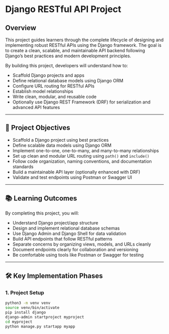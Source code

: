 # Django RESTful API Project

## Overview

This project guides learners through the complete lifecycle of designing and implementing robust RESTful APIs using the Django framework. The goal is to create a clean, scalable, and maintainable API backend following Django’s best practices and modern development principles.

By building this project, developers will understand how to:
- Scaffold Django projects and apps
- Define relational database models using Django ORM
- Configure URL routing for RESTful APIs
- Establish model relationships
- Write clean, modular, and reusable code
- Optionally use Django REST Framework (DRF) for serialization and advanced API features

---

## 🎯 Project Objectives

- Scaffold a Django project using best practices
- Define scalable data models using Django ORM
- Implement one-to-one, one-to-many, and many-to-many relationships
- Set up clean and modular URL routing using `path()` and `include()`
- Follow code organization, naming conventions, and documentation standards
- Build a maintainable API layer (optionally enhanced with DRF)
- Validate and test endpoints using Postman or Swagger UI

---

## 📚 Learning Outcomes

By completing this project, you will:

- Understand Django project/app structure
- Design and implement relational database schemas
- Use Django Admin and Django Shell for data validation
- Build API endpoints that follow RESTful patterns
- Separate concerns by organizing views, models, and URLs cleanly
- Document endpoints clearly for collaboration and versioning
- Be comfortable using tools like Postman or Swagger for testing

---

## 🛠️ Key Implementation Phases

### 1. Project Setup

```bash
python3 -m venv venv
source venv/bin/activate
pip install django
django-admin startproject myproject
cd myproject
python manage.py startapp myapp

